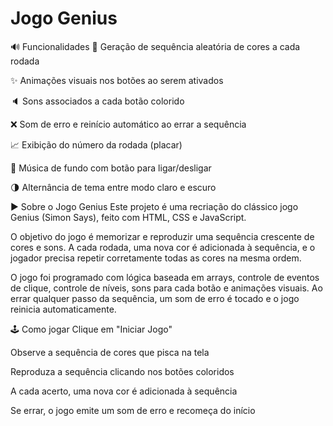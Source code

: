 # Jogo Genius
🔊 Funcionalidades
🔁 Geração de sequência aleatória de cores a cada rodada

✨ Animações visuais nos botões ao serem ativados

🔈 Sons associados a cada botão colorido

❌ Som de erro e reinício automático ao errar a sequência

📈 Exibição do número da rodada (placar)

🎵 Música de fundo com botão para ligar/desligar

🌗 Alternância de tema entre modo claro e escuro

▶️ Sobre o Jogo Genius
Este projeto é uma recriação do clássico jogo Genius (Simon Says), feito com HTML, CSS e JavaScript.

O objetivo do jogo é memorizar e reproduzir uma sequência crescente de cores e sons. A cada rodada, uma nova cor é adicionada à sequência, e o jogador precisa repetir corretamente todas as cores na mesma ordem.

O jogo foi programado com lógica baseada em arrays, controle de eventos de clique, controle de níveis, sons para cada botão e animações visuais. Ao errar qualquer passo da sequência, um som de erro é tocado e o jogo reinicia automaticamente.

🕹️ Como jogar
Clique em "Iniciar Jogo"

Observe a sequência de cores que pisca na tela

Reproduza a sequência clicando nos botões coloridos

A cada acerto, uma nova cor é adicionada à sequência

Se errar, o jogo emite um som de erro e recomeça do início
